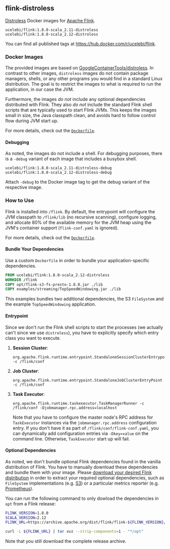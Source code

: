 ## flink-distroless

[Distroless](https://github.com/GoogleContainerTools/distroless) Docker images for [Apache Flink](https://github.com/apache/flink).

```
ucelebi/flink:1.8.0-scala_2.11-distroless
ucelebi/flink:1.8.0-scala_2.12-distroless
```

You can find all published tags at https://hub.docker.com/r/ucelebi/flink.

### Docker Images

The provided images are based on [GoogleContainerTools/distroless](https://github.com/GoogleContainerTools/distroless). In contrast to other images, `distroless` images do not contain package managers, shells, or any other programs you would find in a standard Linux distribution. The goal is to restrict the images to what is required to run the application, in our case the JVM.

Furthermore, the images *do not* include any optional dependencies distributed with Flink. They also *do not* include the standard Flink shell scripts that are typically used to start Flink JVMs. This keeps the images small in size, the Java classpath clean, and avoids hard to follow control flow during JVM start up.

For more details, check out the [`Dockerfile`](https://github.com/uce/flink-distroless/blob/master/Dockerfile).

#### Debugging

As noted, the images do not include a shell. For debugging purposes, there is a `-debug` variant of each image that includes a busybox shell.

```
ucelebi/flink:1.8.0-scala_2.11-distroless-debug
ucelebi/flink:1.8.0-scala_2.12-distroless-debug
```

Attach `-debug` to the Docker image tag to get the debug variant of the respective image.

### How to Use

Flink is installed into `/flink`. By default, the entrypoint will configure the JVM classpath to `/flink/lib` (no recursive scanning), configure logging, and allocate 80% of the available memory for the JVM heap using the JVM's container support (`flink-conf.yaml` is ignored).

For more details, check out the [`Dockerfile`](https://github.com/uce/flink-distroless/blob/master/Dockerfile#L37).

#### Bundle Your Dependencies

Use a custom `Dockerfile` in order to bundle your application-specific dependencies.

```Dockerfile
FROM ucelebi/flink:1.8.0-scala_2.12-distroless
WORKDIR /flink
COPY opt/flink-s3-fs-presto-1.8.0.jar ./lib
COPY examples/streaming/TopSpeedWindowing.jar ./lib
```

This examples bundles two additional dependencies, the S3 `FileSystem` and the example `TopSpeedWindowing` application.

#### Entrypoint

Since we don't run the Flink shell scripts to start the processes (we actually can't since we use `distroless`), you have to explicitly specify which entry class you want to execute.

1. **Session Cluster**:
      ```
      org.apache.flink.runtime.entrypoint.StandaloneSessionClusterEntrypoint -c /flink/conf
      ```
1. **Job Cluster**:
      ```
      org.apache.flink.runtime.entrypoint.StandaloneJobClusterEntryPoint -c /flink/conf
      ```
1. **Task Executor**:
      ```
      org.apache.flink.runtime.taskexecutor.TaskManagerRunner -c /flink/conf -Djobmanager.rpc.address=localhost
      ```
      Note that you have to configure the master node's RPC address for `TaskExecutor` instances via the `jobmanager.rpc.address` configuration entry. If you don't have it as part of `/flink/conf/flink-conf.yaml`, you can dynamically add configuration entries via `-Dkey=value` on the command line. Otherwise, `TaskExecutor` start up will fail.

#### Optional Dependencies

As noted, we don't bundle optional Flink dependencies found in the vanilla distribution of Flink. You have to manually download these dependencies and bundle them with your image. Please [download your desired Flink distribution](https://flink.apache.org/downloads.html) in order to extract your required optional dependencies, such as `FileSystem` implementations (e.g. [S3](https://aws.amazon.com/s3/)) or a particular metrics reporter (e.g. [Prometheus](https://prometheus.io)).

You can run the following command to only dowload the dependencies in `opt` from a Flink release:

```bash
FLINK_VERSION=1.8.0
SCALA_VERSION=2.12
FLINK_URL=https://archive.apache.org/dist/flink/flink-${FLINK_VERSION}/flink-${FLINK_VERSION}-bin-scala_${SCALA_VERSION}.tgz

curl -L ${FLINK_URL} | tar xvz --strip-components=1 - "*/opt"
```

Note that you still download the complete release archive.
